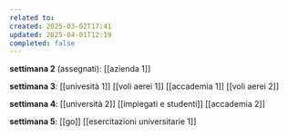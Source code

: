 ```yaml
---
related to: 
created: 2025-03-02T17:41
updated: 2025-04-01T12:19
completed: false
---
```

 **settimana 2** (assegnati):
[[azienda 1]]

**settimana 3**:
[[univesità 1]]
[[voli aerei 1]]
[[accademia 1]]
[[voli aerei 2]]

**settimana 4**:
[[università 2]]
[[impiegati e studenti]]
[[accademia 2]]

**settimana 5**:
[[go]]
[[esercitazioni universitarie 1]]